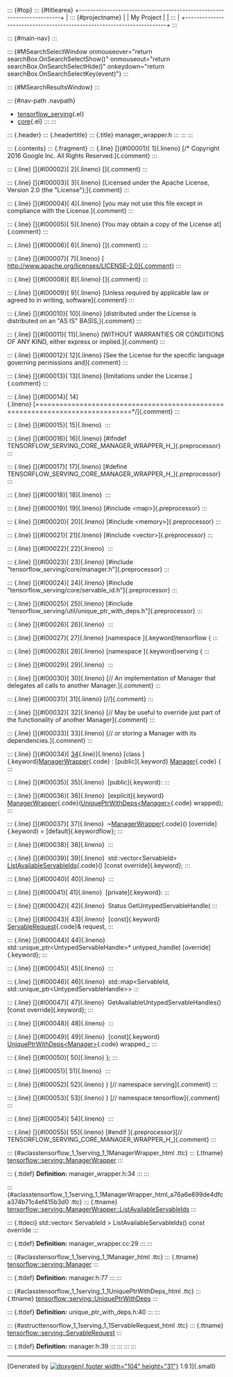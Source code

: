 ::: {#top}
::: {#titlearea}
+-----------------------------------------------------------------------+
| ::: {#projectname}                                                    |
| My Project                                                            |
| :::                                                                   |
+-----------------------------------------------------------------------+
:::

::: {#main-nav}
:::

::: {#MSearchSelectWindow onmouseover="return searchBox.OnSearchSelectShow()" onmouseout="return searchBox.OnSearchSelectHide()" onkeydown="return searchBox.OnSearchSelectKey(event)"}
:::

::: {#MSearchResultsWindow}
:::

::: {#nav-path .navpath}
-   [tensorflow\_serving](dir_bbc8937306723ff096d79d77f4a73363.html){.el}
-   [core](dir_517df0ab1daf8f221f60ae5135602a49.html){.el}
:::
:::

::: {.header}
::: {.headertitle}
::: {.title}
manager\_wrapper.h
:::
:::
:::

::: {.contents}
::: {.fragment}
::: {.line}
[]{#l00001}[ 1]{.lineno} [/\* Copyright 2016 Google Inc. All Rights
Reserved.]{.comment}
:::

::: {.line}
[]{#l00002}[ 2]{.lineno} []{.comment}
:::

::: {.line}
[]{#l00003}[ 3]{.lineno} [Licensed under the Apache License, Version 2.0
(the \"License\");]{.comment}
:::

::: {.line}
[]{#l00004}[ 4]{.lineno} [you may not use this file except in compliance
with the License.]{.comment}
:::

::: {.line}
[]{#l00005}[ 5]{.lineno} [You may obtain a copy of the License
at]{.comment}
:::

::: {.line}
[]{#l00006}[ 6]{.lineno} []{.comment}
:::

::: {.line}
[]{#l00007}[ 7]{.lineno} [
http://www.apache.org/licenses/LICENSE-2.0]{.comment}
:::

::: {.line}
[]{#l00008}[ 8]{.lineno} []{.comment}
:::

::: {.line}
[]{#l00009}[ 9]{.lineno} [Unless required by applicable law or agreed to
in writing, software]{.comment}
:::

::: {.line}
[]{#l00010}[ 10]{.lineno} [distributed under the License is distributed
on an \"AS IS\" BASIS,]{.comment}
:::

::: {.line}
[]{#l00011}[ 11]{.lineno} [WITHOUT WARRANTIES OR CONDITIONS OF ANY KIND,
either express or implied.]{.comment}
:::

::: {.line}
[]{#l00012}[ 12]{.lineno} [See the License for the specific language
governing permissions and]{.comment}
:::

::: {.line}
[]{#l00013}[ 13]{.lineno} [limitations under the License.]{.comment}
:::

::: {.line}
[]{#l00014}[
14]{.lineno} [==============================================================================\*/]{.comment}
:::

::: {.line}
[]{#l00015}[ 15]{.lineno} 
:::

::: {.line}
[]{#l00016}[ 16]{.lineno} [\#ifndef
TENSORFLOW\_SERVING\_CORE\_MANAGER\_WRAPPER\_H\_]{.preprocessor}
:::

::: {.line}
[]{#l00017}[ 17]{.lineno} [\#define
TENSORFLOW\_SERVING\_CORE\_MANAGER\_WRAPPER\_H\_]{.preprocessor}
:::

::: {.line}
[]{#l00018}[ 18]{.lineno} 
:::

::: {.line}
[]{#l00019}[ 19]{.lineno} [\#include \<map\>]{.preprocessor}
:::

::: {.line}
[]{#l00020}[ 20]{.lineno} [\#include \<memory\>]{.preprocessor}
:::

::: {.line}
[]{#l00021}[ 21]{.lineno} [\#include \<vector\>]{.preprocessor}
:::

::: {.line}
[]{#l00022}[ 22]{.lineno} 
:::

::: {.line}
[]{#l00023}[ 23]{.lineno} [\#include
\"tensorflow\_serving/core/manager.h\"]{.preprocessor}
:::

::: {.line}
[]{#l00024}[ 24]{.lineno} [\#include
\"tensorflow\_serving/core/servable\_id.h\"]{.preprocessor}
:::

::: {.line}
[]{#l00025}[ 25]{.lineno} [\#include
\"tensorflow\_serving/util/unique\_ptr\_with\_deps.h\"]{.preprocessor}
:::

::: {.line}
[]{#l00026}[ 26]{.lineno} 
:::

::: {.line}
[]{#l00027}[ 27]{.lineno} [namespace ]{.keyword}tensorflow {
:::

::: {.line}
[]{#l00028}[ 28]{.lineno} [namespace ]{.keyword}serving {
:::

::: {.line}
[]{#l00029}[ 29]{.lineno} 
:::

::: {.line}
[]{#l00030}[ 30]{.lineno} [// An implementation of Manager that
delegates all calls to another Manager.]{.comment}
:::

::: {.line}
[]{#l00031}[ 31]{.lineno} [//]{.comment}
:::

::: {.line}
[]{#l00032}[ 32]{.lineno} [// May be useful to override just part of the
functionality of another Manager]{.comment}
:::

::: {.line}
[]{#l00033}[ 33]{.lineno} [// or storing a Manager with its
dependencies.]{.comment}
:::

::: {.line}
[]{#l00034}[
[34](classtensorflow_1_1serving_1_1ManagerWrapper.html){.line}]{.lineno} [class
]{.keyword}[ManagerWrapper](classtensorflow_1_1serving_1_1ManagerWrapper.html){.code}
: [public]{.keyword}
[Manager](classtensorflow_1_1serving_1_1Manager.html){.code} {
:::

::: {.line}
[]{#l00035}[ 35]{.lineno}  [public]{.keyword}:
:::

::: {.line}
[]{#l00036}[ 36]{.lineno}  [explicit]{.keyword}
[ManagerWrapper](classtensorflow_1_1serving_1_1ManagerWrapper.html){.code}([UniquePtrWithDeps\<Manager\>](classtensorflow_1_1serving_1_1UniquePtrWithDeps.html){.code}
wrapped);
:::

::: {.line}
[]{#l00037}[ 37]{.lineno} 
\~[ManagerWrapper](classtensorflow_1_1serving_1_1ManagerWrapper.html){.code}()
[override]{.keyword} = [default]{.keywordflow};
:::

::: {.line}
[]{#l00038}[ 38]{.lineno} 
:::

::: {.line}
[]{#l00039}[ 39]{.lineno}  std::vector\<ServableId\>
[ListAvailableServableIds](classtensorflow_1_1serving_1_1ManagerWrapper.html#a76a6e899de4dfca374b71c4ef415b3d0){.code}()
[const override]{.keyword};
:::

::: {.line}
[]{#l00040}[ 40]{.lineno} 
:::

::: {.line}
[]{#l00041}[ 41]{.lineno}  [private]{.keyword}:
:::

::: {.line}
[]{#l00042}[ 42]{.lineno}  Status GetUntypedServableHandle(
:::

::: {.line}
[]{#l00043}[ 43]{.lineno}  [const]{.keyword}
[ServableRequest](structtensorflow_1_1serving_1_1ServableRequest.html){.code}&
request,
:::

::: {.line}
[]{#l00044}[ 44]{.lineno}  std::unique\_ptr\<UntypedServableHandle\>\*
untyped\_handle) [override]{.keyword};
:::

::: {.line}
[]{#l00045}[ 45]{.lineno} 
:::

::: {.line}
[]{#l00046}[ 46]{.lineno}  std::map\<ServableId,
std::unique\_ptr\<UntypedServableHandle\>\>
:::

::: {.line}
[]{#l00047}[ 47]{.lineno}  GetAvailableUntypedServableHandles() [const
override]{.keyword};
:::

::: {.line}
[]{#l00048}[ 48]{.lineno} 
:::

::: {.line}
[]{#l00049}[ 49]{.lineno}  [const]{.keyword}
[UniquePtrWithDeps\<Manager\>](classtensorflow_1_1serving_1_1UniquePtrWithDeps.html){.code}
wrapped\_;
:::

::: {.line}
[]{#l00050}[ 50]{.lineno} };
:::

::: {.line}
[]{#l00051}[ 51]{.lineno} 
:::

::: {.line}
[]{#l00052}[ 52]{.lineno} } [// namespace serving]{.comment}
:::

::: {.line}
[]{#l00053}[ 53]{.lineno} } [// namespace tensorflow]{.comment}
:::

::: {.line}
[]{#l00054}[ 54]{.lineno} 
:::

::: {.line}
[]{#l00055}[ 55]{.lineno} [\#endif ]{.preprocessor}[//
TENSORFLOW\_SERVING\_CORE\_MANAGER\_WRAPPER\_H\_]{.comment}
:::

::: {#aclasstensorflow_1_1serving_1_1ManagerWrapper_html .ttc}
::: {.ttname}
[tensorflow::serving::ManagerWrapper](classtensorflow_1_1serving_1_1ManagerWrapper.html)
:::

::: {.ttdef}
**Definition:** manager\_wrapper.h:34
:::
:::

::: {#aclasstensorflow_1_1serving_1_1ManagerWrapper_html_a76a6e899de4dfca374b71c4ef415b3d0 .ttc}
::: {.ttname}
[tensorflow::serving::ManagerWrapper::ListAvailableServableIds](classtensorflow_1_1serving_1_1ManagerWrapper.html#a76a6e899de4dfca374b71c4ef415b3d0)
:::

::: {.ttdeci}
std::vector\< ServableId \> ListAvailableServableIds() const override
:::

::: {.ttdef}
**Definition:** manager\_wrapper.cc:29
:::
:::

::: {#aclasstensorflow_1_1serving_1_1Manager_html .ttc}
::: {.ttname}
[tensorflow::serving::Manager](classtensorflow_1_1serving_1_1Manager.html)
:::

::: {.ttdef}
**Definition:** manager.h:77
:::
:::

::: {#aclasstensorflow_1_1serving_1_1UniquePtrWithDeps_html .ttc}
::: {.ttname}
[tensorflow::serving::UniquePtrWithDeps](classtensorflow_1_1serving_1_1UniquePtrWithDeps.html)
:::

::: {.ttdef}
**Definition:** unique\_ptr\_with\_deps.h:40
:::
:::

::: {#astructtensorflow_1_1serving_1_1ServableRequest_html .ttc}
::: {.ttname}
[tensorflow::serving::ServableRequest](structtensorflow_1_1serving_1_1ServableRequest.html)
:::

::: {.ttdef}
**Definition:** manager.h:39
:::
:::
:::
:::

------------------------------------------------------------------------

[Generated by [![doxygen](doxygen.svg){.footer width="104"
height="31"}](https://www.doxygen.org/index.html) 1.9.1]{.small}
